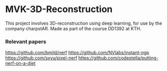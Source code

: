 # MVK-3D-Reconstruction
This project involves 3D-reconstruction using deep learning, for use by the company charpstAR. Made as part of the course DD1392 at KTH.

### Relevant papers

https://github.com/bmild/nerf
https://github.com/NVlabs/instant-ngp 
https://github.com/sxyu/pixel-nerf 
https://github.com/codestella/putting-nerf-on-a-diet 
